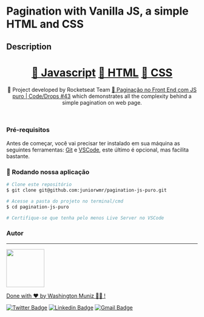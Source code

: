 # Pagination with Vanilla JS, a simple HTML and CSS
## Description
<p align="center"></p>
<h1 align="center">
    <a href="https://developer.mozilla.org/en-US/docs/Web/JavaScript">🔗 Javascript</a>
    <a href="https://developer.mozilla.org/pt-BR/docs/Web/HTML">🔗 HTML</a>
    <a href="https://developer.mozilla.org/pt-BR/docs/Web/CSS">🔗 CSS</a>
</h1>
<p align="center">🚀 Project developed by Rocketseat Team <a href="https://www.youtube.com/watch?v=6-VDE3H9-WU">🔗 Paginação no Front End com JS puro | Code/Drops #43</a> which demonstrates all the complexity behind a simple pagination on web page.</p>
<br>

### Pré-requisitos

Antes de começar, você vai precisar ter instalado em sua máquina as seguintes ferramentas:
[Git](https://git-scm.com) e [VSCode](https://nodejs.org/en/), este último é opcional, mas facilita bastante.

### 🎲 Rodando nossa aplicação

```bash
# Clone este repositório
$ git clone git@github.com:juniorwmr/pagination-js-puro.git

# Acesse a pasta do projeto no terminal/cmd
$ cd pagination-js-puro

# Certifique-se que tenha pelo menos Live Server no VSCode
```
### Autor
---

<a href="https://juniorwmr.github.io/">
 <img style="border-radius: 30;" src="https://juniorwmr.github.io/images/washington-muniz.jpg" width="100px;" alt=""/>
 <br />

Done with ❤️ by Washington Muniz 👋🏽 !

[![Twitter Badge](https://img.shields.io/badge/-@juniorwmr-1ca0f1?style=flat-square&labelColor=1ca0f1&logo=twitter&logoColor=white&link=https://twitter.com/juniorwmr)](https://twitter.com/juniorwmr) [![Linkedin Badge](https://img.shields.io/badge/-Washington-blue?style=flat-square&logo=Linkedin&logoColor=white&link=https://www.linkedin.com/in/juniorwmr/)](https://www.linkedin.com/in/juniorwmr/) 
[![Gmail Badge](https://img.shields.io/badge/-juniorwmr@gmail.com-c14438?style=flat-square&logo=Gmail&logoColor=white&link=mailto:juniorripardo@gmail.com)](mailto:juniorripardo@gmail.com)